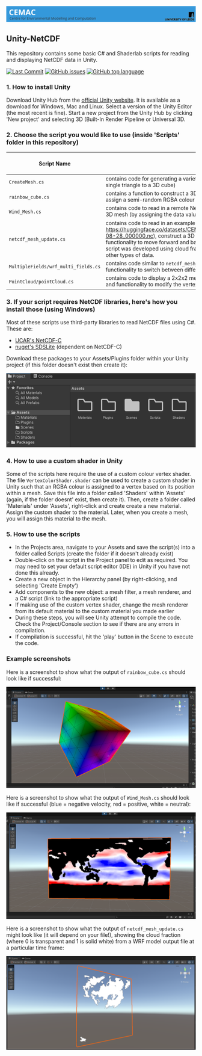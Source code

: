 <div align="center">
<a href="https://www.cemac.leeds.ac.uk/">
  <img src="https://github.com/cemac/cemac_generic/blob/master/Images/cemac.png"></a>
  <br>
</div>

## Unity-NetCDF
This repository contains some basic C# and Shaderlab scripts for reading and displaying NetCDF data in Unity.

[![Last Commit](https://img.shields.io/github/last-commit/cemac/Unity-NetCDF)](https://github.com/cemac/Unity-NetCDF/commits/main) [![GitHub issues](https://img.shields.io/github/issues/cemac/Unity-NetCDF)](https://github.com/cemac/Unity-NetCDF/issues) [![GitHub top language](https://img.shields.io/github/languages/top/cemac/Unity-NetCDF)](https://github.com/cemac/Unity-NetCDF)

### 1. How to install Unity
Download Unity Hub from the [official Unity website](https://unity.com/download). It is available as a download for Windows, Mac and Linux. Select a version of the Unity Editor (the most recent is fine). Start a new project from the Unity Hub by clicking 'New project' and selecting 3D (Built-In Render Pipeline or Universal 3D.

### 2. Choose the script you would like to use (inside 'Scripts' folder in this repository)

| Script Name | Description | NetCDF library required? | Custom shader |
| ----------- | ----------- | ------------------------ | ----------------------- |
| `CreateMesh.cs` | contains code for generating a variety of simple empty meshes in Unity (ranging from a single triangle to a 3D cube) | N | N/A |
| `rainbow_cube.cs` |  contains a function to construct a 3D mesh based on user-defined dimensions, and assign a semi-random RGBA colour to each vertex | N | Shaders/VertexColorShader.shader |
| `Wind_Mesh.cs` | contains code to read in a remote NetCDF file and plot the horizontal wind field onto a 3D mesh (by assigning the data values to the mesh vertex) | Y | Shaders/VertexColorShader.shader |
| `netcdf_mesh_update.cs` | contains code to read in an example WRF NetCDF file (downloadable from: https://huggingface.co/datasets/CEMAC/netcdf_test_files/blob/main/wrfout_d01_2005-08-28_000000.nc), construct a 3D mesh and plot data onto it. This script contains functionality to move forward and backward in time using the keyboard arrow keys. This script was developed using cloud fraction data from a WRF file but can be modified for other types of data. | Y | Shaders/VertexColorShader.shader |
| `MultipleFields/wrf_multi_fields.cs` | contains code similar to `netcdf_mesh_updates.cs` but includes additional 'toggle' functionality to switch between different meteorological fields on-the-fly | Y | Shaders/VertexColorShader.shader |
| `PointCloud/pointCloud.cs` | contains code to display a 2x2x2 mesh with coloured vertices (no interpolated shading) and functionality to modify the vertex attributes once displayed| N | Shaders/pointCloud.shader |

### 3. If your script requires NetCDF libraries, here's how you install those (using Windows)
Most of these scripts use third-party libraries to read NetCDF files using C#. These are:
- [UCAR's NetCDF-C](https://docs.unidata.ucar.edu/netcdf-c/current/winbin.html)
- [nuget's SDSLite](https://www.nuget.org/packages/SDSLite) (dependent on NetCDF-C)

Download these packages to your Assets/Plugins folder within your Unity project (if this folder doesn't exist then create it):

![Plugins](./images/plugins.png)

### 4. How to use a custom shader in Unity
Some of the scripts here require the use of a custom colour vertex shader. The file `VertexColorShader.shader` can be used to create a custom shader in Unity such that an RGBA colour is assigned to a vertex based on its position within a mesh. Save this file into a folder called 'Shaders' within 'Assets' (again, if the folder doesnt' exist, then create it). Then, create a folder called 'Materials' under 'Assets', right-click and create create a new material. Assign the custom shader to the material. Later, when you create a mesh, you will assign this material to the mesh.

### 5. How to use the scripts
- In the Projects area, navigate to your Assets and save the script(s) into a folder called Scripts (create the folder if it doesn't already exist)
- Double-click on the script in the Project panel to edit as required. You may need to set your default script editor (IDE) in Unity if you have not done this already.
- Create a new object in the Hierarchy panel (by right-clicking, and selecting 'Create Empty')
- Add components to the new object: a mesh filter, a mesh renderer, and a C# script (link to the appropriate script)
- If making use of the custom vertex shader, change the mesh renderer from its default material to the custom material you made earlier
- During these steps, you will see Unity attempt to compile the code. Check the Project/Console section to see if there are any errors in compilation.
- If compilation is successful, hit the 'play' button in the Scene to execute the code.

### Example screenshots
Here is a screenshot to show what the output of `rainbow_cube.cs` should look like if successful:

![Rainbow Cube](./images/cube2.png)

Here is a screenshot to show what the output of `Wind_Mesh.cs` should look like if successful (blue = negative velocity, red = positive, white = neutral):

![Wind Mesh](./images/windmesh.png)

Here is a screenshot to show what the output of `netcdf_mesh_update.cs` might look like (it will depend on your file!), showing the cloud fraction (where 0 is transparent and 1 is solid white) from a WRF model output file at a particular time frame:

![WRF CLDFRA](./images/WRF_cloud.png)
